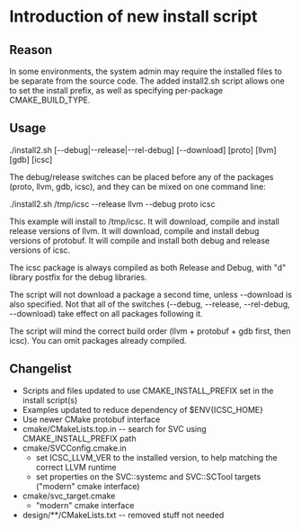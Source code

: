 # Introduction of new install script

## Reason

In some environments, the system admin may require the installed files to be separate from the source code.
The added install2.sh script allows one to set the install prefix, as well as specifying per-package CMAKE_BUILD_TYPE.

## Usage

./install2.sh <install prefix> [--debug|--release|--rel-debug] [--download] [proto] [llvm] [gdb] [icsc]

The debug/release switches can be placed before any of the packages (proto, llvm, gdb, icsc),
and they can be mixed on one command line:

./install2.sh /tmp/icsc --release llvm --debug proto icsc

This example will install to /tmp/icsc.
It will download, compile and install release versions of llvm.
It will download, compile and install debug versions of protobuf.
It will compile and install both debug and release versions of icsc.

The icsc package is always compiled as both Release and Debug, with "d" library postfix for the debug libraries.

The script will not download a package a second time, unless --download is also specified.
Not that all of the switches (--debug, --release, --rel-debug, --download) take effect on all packages following it.

The script will mind the correct build order (llvm + protobuf + gdb first, then icsc).
You can omit packages already compiled.

## Changelist

* Scripts and files updated to use CMAKE_INSTALL_PREFIX set in the install script(s)
* Examples updated to reduce dependency of $ENV{ICSC_HOME}
* Use newer CMake protobuf interface
* cmake/CMakeLists.top.in -- search for SVC using CMAKE_INSTALL_PREFIX path
* cmake/SVCConfig.cmake.in
  * set ICSC_LLVM_VER to the installed version, to help matching the correct LLVM runtime
  * set properties on the SVC::systemc and SVC::SCTool targets ("modern" cmake interface)
* cmake/svc_target.cmake
  * "modern" cmake interface
* design/**/CMakeLists.txt -- removed stuff not needed
